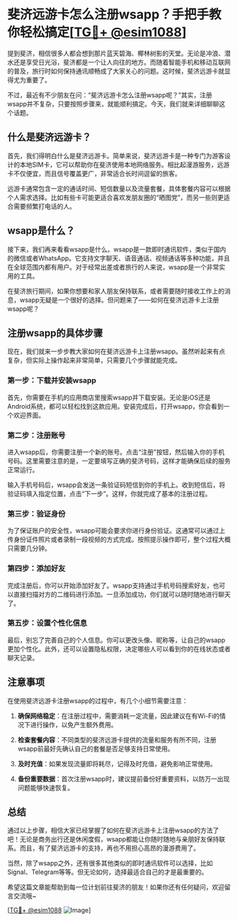 # 斐济远游卡怎么注册wsapp？手把手教你轻松搞定[[TG💪+ @esim1088](https://t.me/s/esim1088)]

提到斐济，相信很多人都会想到那片蓝天碧海、椰林树影的天堂。无论是冲浪、潜水还是享受日光浴，斐济都是一个让人向往的地方。而随着智能手机和移动互联网的普及，旅行时如何保持通讯顺畅成了大家关心的问题。这时候，斐济远游卡就显得尤为重要了。

不过，最近有不少朋友在问：“斐济远游卡怎么注册wsapp呢？”其实，注册wsapp并不复杂，只要按照步骤来，就能顺利搞定。今天，我们就来详细聊聊这个话题。

## 什么是斐济远游卡？

首先，我们得明白什么是斐济远游卡。简单来说，斐济远游卡是一种专门为游客设计的本地SIM卡，它可以帮助你在斐济使用本地网络服务。相比起漫游服务，远游卡不仅便宜，而且信号覆盖更广，非常适合长时间逗留的旅客。

远游卡通常包含一定的通话时间、短信数量以及流量套餐，具体套餐内容可以根据个人需求选择。比如有些卡可能更适合喜欢发朋友圈的“晒图党”，而另一些则更适合需要频繁打电话的人。

## wsapp是什么？

接下来，我们再来看看wsapp是什么。wsapp是一款即时通讯软件，类似于国内的微信或者WhatsApp。它支持文字聊天、语音通话、视频通话等多种功能，并且在全球范围内都有用户。对于经常出差或者旅行的人来说，wsapp是一个非常实用的工具。

在斐济旅行期间，如果你想要和家人朋友保持联系，或者需要随时接收工作上的消息，wsapp无疑是一个很好的选择。但问题来了——如何在斐济远游卡上注册wsapp呢？

## 注册wsapp的具体步骤

现在，我们就来一步步教大家如何在斐济远游卡上注册wsapp。虽然听起来有点复杂，但实际上操作起来非常简单，只需要几个步骤就能完成。

### 第一步：下载并安装wsapp

首先，你需要在手机的应用商店里搜索wsapp并下载安装。无论是iOS还是Android系统，都可以轻松找到这款应用。安装完成后，打开wsapp，你会看到一个欢迎界面。

### 第二步：注册账号

进入wsapp后，你需要注册一个新的账号。点击“注册”按钮，然后输入你的手机号码。这里需要注意的是，一定要填写正确的斐济号码，这样才能确保后续的服务正常运行。

输入手机号码后，wsapp会发送一条验证码短信到你的手机上。收到短信后，将验证码填入指定位置，点击“下一步”。这样，你就完成了基本的注册过程。

### 第三步：验证身份

为了保证账户的安全性，wsapp可能会要求你进行身份验证。这通常可以通过上传身份证件照片或者录制一段视频的方式完成。按照提示操作即可，整个过程大概只需要几分钟。

### 第四步：添加好友

完成注册后，你可以开始添加好友了。wsapp支持通过手机号码搜索好友，也可以直接扫描对方的二维码进行添加。一旦添加成功，你们就可以随时随地进行聊天了。

### 第五步：设置个性化信息

最后，别忘了完善自己的个人信息。你可以更改头像、昵称等，让自己的wsapp更加个性化。此外，还可以设置隐私权限，决定哪些人可以看到你的在线状态或者聊天记录。

## 注意事项

在使用斐济远游卡注册wsapp的过程中，有几个小细节需要注意：

1. **确保网络稳定**：在注册过程中，需要消耗一定流量，因此建议在有Wi-Fi的情况下进行操作，以免产生额外费用。
   
2. **检查套餐内容**：不同类型的斐济远游卡提供的流量和服务有所不同，注册wsapp前最好先确认自己的套餐是否足够支持日常使用。

3. **及时充值**：如果发现流量即将耗尽，记得及时充值，避免影响正常使用。

4. **备份重要数据**：首次注册wsapp时，建议提前备份好重要资料，以防万一出现问题能够快速恢复。

## 总结

通过以上步骤，相信大家已经掌握了如何在斐济远游卡上注册wsapp的方法了吧！无论是商务出行还是休闲度假，wsapp都能让你随时随地与亲朋好友保持联系。而且，有了斐济远游卡的支持，再也不用担心高昂的漫游费用了。

当然，除了wsapp之外，还有很多其他类似的即时通讯软件可以选择，比如Signal、Telegram等等。但无论如何，选择最适合自己的才是最重要的。

希望这篇文章能帮助到每一位计划前往斐济的朋友！如果你还有任何疑问，欢迎留言交流哦~ 

[[TG💪+ @esim1088](https://t.me/s/esim1088) ![Image](https://i.postimg.cc/4NQfJmqS/Snipaste-2025-05-13-00-14-12.png)]